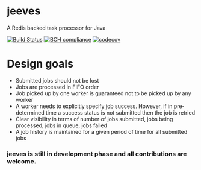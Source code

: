 # jeeves 
A Redis backed task processor for Java

[![Build Status](https://travis-ci.org/n4j/jeeves.svg?branch=master)](https://travis-ci.org/n4j/jeeves) [![BCH compliance](https://bettercodehub.com/edge/badge/n4j/jeeves?branch=master)](https://bettercodehub.com/) [![codecov](https://codecov.io/gh/n4j/jeeves/branch/master/graph/badge.svg)](https://codecov.io/gh/n4j/jeeves)

Design goals
============
- Submitted jobs should not be lost
- Jobs are processed in FIFO order
- Job picked up by one worker is guaranteed not to be picked up by any worker
- A worker needs to explicitly specify job success. However, if in pre-determined time a success status is not submitted then the job is retried
- Clear visibility in terms of number of jobs submitted, jobs being processed, jobs in queue, jobs failed
- A job history is maintained for a given period of time for all submitted jobs


### jeeves is still in development phase and all contributions are welcome.
